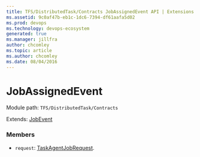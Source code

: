 ```yaml
---
title: TFS/DistributedTask/Contracts JobAssignedEvent API | Extensions for Azure DevOps Services
ms.assetid: 9c0af47b-eb1c-1dc6-7394-df61aafa5d02
ms.prod: devops
ms.technology: devops-ecosystem
generated: true
ms.manager: jillfra
author: chcomley
ms.topic: article
ms.author: chcomley
ms.date: 08/04/2016
---
```


# JobAssignedEvent

Module path: `TFS/DistributedTask/Contracts`

Extends: [JobEvent](../../../TFS/DistributedTask/Contracts/JobEvent.md)

### Members

* `request`: [TaskAgentJobRequest](../../../TFS/DistributedTask/Contracts/TaskAgentJobRequest.md). 

